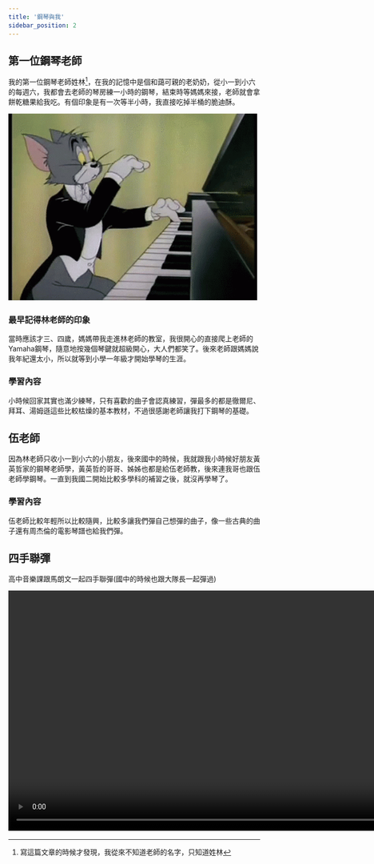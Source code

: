 ```yaml
---
title: '鋼琴與我'
sidebar_position: 2
---
```

## 第一位鋼琴老師

我的第一位鋼琴老師姓林[^1]，在我的記憶中是個和藹可親的老奶奶，從小一到小六的每週六，我都會去老師的琴房練一小時的鋼琴，結束時等媽媽來接，老師就會拿餅乾糖果給我吃。有個印象是有一次等半小時，我直接吃掉半桶的脆迪酥。

![piano](./img/img.png)

### 最早記得林老師的印象

當時應該才三、四歲，媽媽帶我走進林老師的教室，我很開心的直接爬上老師的Yamaha鋼琴，隨意地按幾個琴鍵就超級開心，大人們都笑了。後來老師跟媽媽說我年紀還太小，所以就等到小學一年級才開始學琴的生涯。

### 學習內容

小時候回家其實也滿少練琴，只有喜歡的曲子會認真練習，彈最多的都是徹爾尼、拜耳、湯姆遜這些比較枯燥的基本教材，不過很感謝老師讓我打下鋼琴的基礎。

## 伍老師

因為林老師只收小一到小六的小朋友，後來國中的時候，我就跟我小時候好朋友黃英哲家的鋼琴老師學，黃英哲的哥哥、姊姊也都是給伍老師教，後來連我哥也跟伍老師學鋼琴。一直到我國二開始比較多學科的補習之後，就沒再學琴了。

### 學習內容

伍老師比較年輕所以比較隨興，比較多讓我們彈自己想彈的曲子，像一些古典的曲子還有周杰倫的電影琴譜也給我們彈。

## 四手聯彈

高中音樂課跟馬朗文一起四手聯彈(國中的時候也跟大隊長一起彈過)

<video controls width="960">
    <source src="/video/005.mp4" type="video/mp4" />

    抱歉，您的瀏覽器不支援內嵌影片。
</video>

[^1]:寫這篇文章的時候才發現，我從來不知道老師的名字，只知道姓林